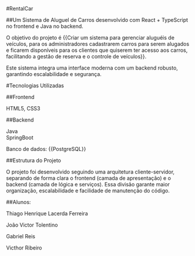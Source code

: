 #RentalCar 

##Um Sistema de Aluguel de Carros desenvolvido com React + TypeScript no frontend e Java no backend. 

O objetivo do projeto é {{Criar um sistema para gerenciar aluguéis de veículos, para os administradores cadastrarem carros para serem alugados e ficarem disponíveis para os clientes que quiserem ter acesso aos carros, facilitando a gestão de reserva e o controle de veículos}}.  

Este sistema integra uma interface moderna com um backend robusto, garantindo escalabilidade e segurança.  

 

#Tecnologias Utilizadas 

##Frontend 

HTML5, CSS3  

##Backend 

Java  
SpringBoot

Banco de dados: {{PostgreSQL}}  

 

##Estrutura do Projeto 

O projeto foi desenvolvido seguindo uma arquitetura cliente-servidor, separando de forma clara o frontend (camada de apresentação) e o backend (camada de lógica e serviços). Essa divisão garante maior organização, escalabilidade e facilidade de manutenção do código.

 

##Alunos: 

Thiago Henrique Lacerda Ferreira 

João Victor Tolentino 

Gabriel Reis 

Victhor Ribeiro  

 

 

 

 
